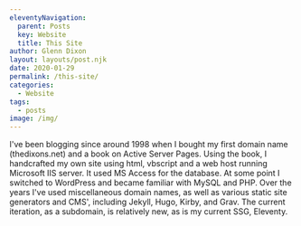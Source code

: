 ```yaml
---
eleventyNavigation:
  parent: Posts
  key: Website
  title: This Site
author: Glenn Dixon
layout: layouts/post.njk
date: 2020-01-29
permalink: /this-site/
categories:
  - Website
tags:
  - posts
image: /img/
---
```


I've been blogging since around 1998 when I bought my first domain name (thedixons.net) and a book on Active Server Pages. Using the book, I handcrafted my own site using html, vbscript and a web host running Microsoft IIS server. It used MS Access for the database. At some point I switched to WordPress and became familiar with MySQL and PHP. Over the years I've used miscellaneous domain names, as well as various static site generators and CMS', including Jekyll, Hugo, Kirby, and Grav. The current iteration, as a subdomain, is relatively new, as is my current SSG, Eleventy.